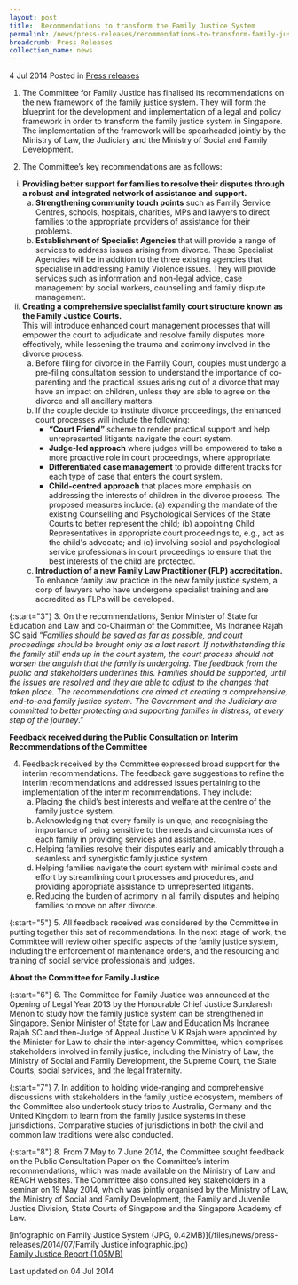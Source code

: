 ```yaml
---
layout: post
title:  Recommendations to transform the Family Justice System
permalink: /news/press-releases/recommendations-to-transform-family-justice-system
breadcrumb: Press Releases
collection_name: news
---
```


4 Jul 2014 Posted in [Press releases](/news/press-releases)

1. The Committee for Family Justice has finalised its recommendations on the new framework of the family justice system.  They will form the blueprint for the development and implementation of a legal and policy framework in order to transform the family justice system in Singapore. The implementation of the framework will be spearheaded jointly by the Ministry of Law, the Judiciary and the Ministry of Social and Family Development.

2. The Committee’s key recommendations are as follows:
<ol style="list-style-type: lower-roman;">
<li> <strong>Providing better support for families to resolve their disputes through a robust and integrated network of assistance and support.</strong>

<ol style="list-style-type: lower-alpha;">
<li><strong>Strengthening community touch points</strong> such as Family Service Centres, schools, hospitals, charities, MPs and lawyers to direct families to the appropriate providers of assistance for their problems.</li>
<li><strong>Establishment of Specialist Agencies</strong> that will provide a range of services to address issues arising from divorce. These Specialist Agencies will be in addition to the three existing agencies that specialise in addressing Family Violence issues. They will provide services such as information and non-legal advice, case management by social workers, counselling and family dispute management.</li>
</ol>

</li>

<li><strong>Creating a comprehensive specialist family court structure known as the Family Justice Courts. </strong>
  <br/>
This will introduce enhanced court management processes that will empower the court to adjudicate and resolve family disputes more effectively, while lessening the trauma and acrimony involved in the divorce process.

<ol style="list-style-type: lower-alpha;">
<li> Before filing for divorce in the Family Court, couples must undergo a pre-filing consultation session to understand the importance of co-parenting and the practical issues arising out of a divorce that may have an impact on children, unless they are able to agree on the divorce and all ancillary matters.</li>
<li> If the couple decide to institute divorce proceedings, the enhanced court processes will include the following:
<ul>
<li><strong>“Court Friend”</strong> scheme to render practical support and help unrepresented litigants navigate the court system.</li>
<li><strong>Judge-led approach</strong> where judges will be empowered to take a more proactive role in court proceedings, where appropriate.</li>
<li><strong>Differentiated case management</strong> to provide different tracks for each type of case that enters the court system.</li>
<li><strong>Child-centred approach</strong> that places more emphasis on addressing the interests of children in the divorce process. The proposed measures include: (a) expanding the mandate of the existing Counselling and Psychological Services of the State Courts to better represent the child; (b) appointing Child Representatives in appropriate court proceedings to, e.g., act as the child's advocate; and (c) involving social and psychological service professionals in court proceedings to ensure that the best interests of the child are protected.</li>
</ul>
</li>
<li> <strong>Introduction of a new Family Law Practitioner (FLP) accreditation.</strong> To enhance family law practice in the new family justice system, a corp of lawyers who have undergone specialist training and are accredited as FLPs will be developed.</li>
</ol>

</li>

</ol>  

{:start="3"}
3. On the recommendations, Senior Minister of State for Education and Law and co-Chairman of the Committee, Ms Indranee Rajah SC said “*Families should be saved as far as possible, and court proceedings should be brought only as a last resort. If notwithstanding this the family still ends up in the court system, the court process should not worsen the anguish that the family is undergoing. The feedback from the public and stakeholders underlines this. Families should be supported, until the issues are resolved and they are able to adjust to the changes that taken place. The recommendations are aimed at creating a comprehensive, end-to-end family justice system. The Government and the Judiciary are committed to better protecting and supporting families in distress, at every step of the journey*.”

**Feedback received during the Public Consultation on Interim Recommendations of the Committee**

<ol start="4">
<li>Feedback received by the Committee expressed broad support for the interim recommendations. The feedback gave suggestions to refine the interim recommendations and addressed issues pertaining to the implementation of the interim recommendations. They include:
<ol style="list-style-type: lower-alpha;">
<li>Placing the child’s best interests and welfare at the centre of the family justice system.</li>
<li>Acknowledging that every family is unique, and recognising the importance of being sensitive to the needs and circumstances of each family in providing services and assistance.</li>
<li>Helping families resolve their disputes early and amicably through a seamless and synergistic family justice system.</li>
<li>Helping families navigate the court system with minimal costs and effort by streamlining court processes and procedures, and providing appropriate assistance to unrepresented litigants.</li>
<li>Reducing the burden of acrimony in all family disputes and helping families to move on after divorce.</li>
</ol>
</li>
</ol>

{:start="5"}
5. All feedback received was considered by the Committee in putting together this set of recommendations. In the next stage of work, the Committee will review other specific aspects of the family justice system, including the enforcement of maintenance orders, and the resourcing and training of social service professionals and judges.

**About the Committee for Family Justice**

{:start="6"}
6. The Committee for Family Justice was announced at the Opening of Legal Year 2013 by the Honourable Chief Justice Sundaresh Menon to study how the family justice system can be strengthened in Singapore.  Senior Minister of State for Law and Education Ms Indranee Rajah SC and then-Judge of Appeal Justice V K Rajah were appointed by the Minister for Law to chair the inter-agency Committee, which comprises stakeholders involved in family justice, including the Ministry of Law, the Ministry of Social and Family Development, the Supreme Court, the State Courts, social services, and the legal fraternity.

 
{:start="7"}
7. In addition to holding wide-ranging and comprehensive discussions with stakeholders in the family justice ecosystem, members of the Committee also undertook study trips to Australia, Germany and the United Kingdom to learn from the family justice systems in these jurisdictions. Comparative studies of jurisdictions in both the civil and common law traditions were also conducted.

 
{:start="8"}
8. From 7 May to 7 June 2014, the Committee sought feedback on the Public Consultation Paper on the Committee’s interim recommendations, which was made available on the Ministry of Law and REACH websites. The Committee also consulted key stakeholders in a seminar on 19 May 2014, which was jointly organised by the Ministry of Law, the Ministry of Social and Family Development, the Family and Juvenile Justice Division, State Courts of Singapore and the Singapore Academy of Law.


[Infographic on Family Justice System (JPG, 0.42MB)](/files/news/press-releases/2014/07/Family Justice infographic.jpg)  
[Family Justice Report (1.05MB)](/files/news/press-releases/2014/07/FamilyJusticeReport.pdf)


<p class="right-side-updated">
Last updated on 04 Jul 2014
</p>
